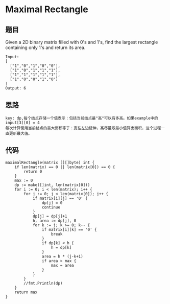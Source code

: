 # Maximal Rectangle


## 题目
Given a 2D binary matrix filled with 0's and 1's, find the largest rectangle containing only 1's and return its area.

```
Input:
[
  ["1","0","1","0","0"],
  ["1","0","1","1","1"],
  ["1","1","1","1","1"],
  ["1","0","0","1","0"]
]
Output: 6
```

## 思路

```
key: dp,每个结点存储一个值表示：包括当前结点最"高"可以有多高。如果example中的input[3][0] = 4
每次计算使用当前结点的最大面积等于：宽往左边延伸，高尽量取最小值算出面积，这个过程一直更新最大值。
```

## 代码

```golang
maximalRectangle(matrix [][]byte) int {
    if len(matrix) == 0 || len(matrix[0]) == 0 {
        return 0
    }
    max := 0
    dp := make([]int, len(matrix[0]))
    for i := 0; i < len(matrix); i++ { 
        for j := 0; j < len(matrix[0]); j++ {
            if matrix[i][j] == '0' {
                dp[j] = 0
                continue
            }
            dp[j] = dp[j]+1
            h, area := dp[j], 0
            for k := j; k >= 0; k-- {
                if matrix[i][k] == '0' {
                    break
                }
                if dp[k] < h {
                    h = dp[k]
                }
                area = h * (j-k+1)
                if area > max {
                    max = area
                }
            }
        }
        //fmt.Println(dp)
    }
    return max
}
```
